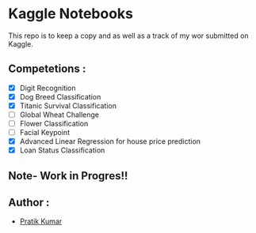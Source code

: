 # Kaggle Notebooks

This repo is to keep a copy and as well as a track of my wor submitted on Kaggle. 

## Competetions :

-[x] Digit Recognition
-[x] Dog Breed Classification
-[x] Titanic Survival Classification
-[ ] Global Wheat Challenge
-[ ] Flower Classification
-[ ] Facial Keypoint
-[x] Advanced Linear Regression for house price prediction
-[x] Loan Status Classification

## Note- Work in Progres!!

## Author : 
- [Pratik Kumar](https://pr2tik1.github.io)